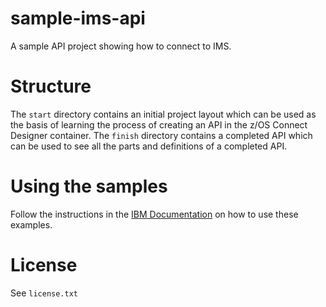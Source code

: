 # sample-ims-api
A sample API project showing how to connect to IMS.

# Structure
The `start` directory contains an initial project layout which can be used as the basis of learning the process of creating an API in the z/OS Connect Designer container. The `finish` directory contains a completed API which can be used to see all the parts and definitions of a completed API.

# Using the samples
Follow the instructions in the [IBM Documentation](https://www.ibm.com/docs/en/zos-connect/3.0.0?topic=project-creating-ims-zos-connect-api) on how to use these examples.

# License
See `license.txt`